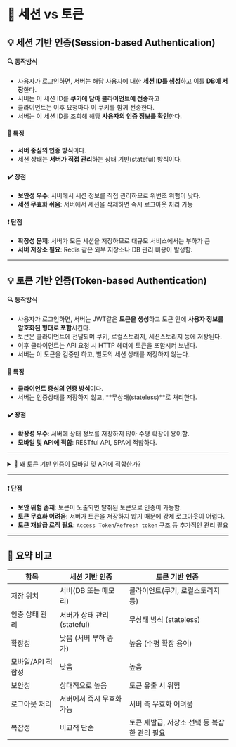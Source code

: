 # 📝 세션 vs 토큰
## 💡 세션 기반 인증(Session-based Authentication)
#### 🔍 동작방식
- 사용자가 로그인하면, 서버는 해당 사용자에 대한 **세션 ID를 생성**하고 이를 **DB에 저장**한다.
- 서버는 이 세션 ID를 **쿠키에 담아 클라이언트에 전송**하고
- 클라이언트는 이후 요청마다 이 쿠키를 함께 전송한다.
- 서버는 이 세션 ID를 조회해 해당 **사용자의 인증 정보를 확인**한다.

#### 📌 특징
- **서버 중심의 인증 방식**이다.
- 세션 상태는 **서버가 직접 관리**하는 상태 기반(stateful) 방식이다.

#### ✔️ 장점
- **보안성 우수**: 서버에서 세션 정보를 직접 관리하므로 위변조 위험이 낮다.
- **세션 무효화 쉬움**: 서버에서 세션을 삭제하면 즉시 로그아웃 처리 가능

#### ❗ 단점
- **확장성 문제**: 서버가 모든 세션을 저장하므로 대규모 서비스에서는 부하가 큼
- **서버 저장소 필요**: Redis 같은 외부 저장소나 DB 관리 비용이 발생함.
---
## 💡 토큰 기반 인증(Token-based Authentication)
#### 🔍 동작방식
- 사용자가 로그인하면, 서버는 JWT같은 **토큰을 생성**하고 토큰 안에 **사용자 정보를 암호화된 형태로 포함**시킨다.
- 토큰은 클라이언트에 전달되며 쿠키, 로컬스토리지, 세션스토리지 등에 저장된다.
- 이후 클라이언트는 API 요청 시 HTTP 헤더에 토큰을 포함시켜 보낸다.
- 서버는 이 토큰을 검증만 하고, 별도의 세션 상태를 저장하지 않는다.

#### 📌 특징
- **클라이언트 중심의 인증 방식**이다.
- 서버는 인증상태를 저장하지 않고, **무상태(stateless)**로 처리한다.

#### ✔️ 장점
- **확장성 우수**: 서버에 상태 정보를 저장하지 않아 수평 확장이 용이함.
- **모바일 및 API에 적합**: RESTful API, SPA에 적합하다.

---

<details>
  <summary>🤔 왜 토큰 기반 인증이 모바일 및 API에 적합한가?</summary>

#### ✅ 1. RESTful API는 Stateless(무상태) 원칙을 따름
REST API는 각 요청이 독립적이어야 하며, 서버는 이전 요청의 상태를 기억하지 않아야 합니다.

토큰 기반 인증은 서버가 인증 상태를 저장하지 않기 때문에, REST API의 설계 철학과 잘 맞습니다.

클라이언트는 매 요청마다 토큰을 함께 전송하고, 서버는 그 토큰만 검증하면 되므로 확장성과 유연성이 뛰어납니다.

#### ✅ 2. SPA(Single Page Application)는 클라이언트 중심 구조
SPA는 브라우저에서 하나의 HTML 페이지로 동작하며, 대부분의 상태와 라우팅을 클라이언트가 관리합니다.

이때 사용자 인증 상태도 클라이언트에서 유지하는 것이 자연스럽기 때문에, 클라이언트가 직접 토큰을 보관하고 사용하는 구조가 적합합니다.

리프레시 토큰을 사용해 자동 로그인 유지나 토큰 만료 대응도 쉽게 구현할 수 있습니다.

#### ✅ 3. 모바일 앱은 쿠키 대신 로컬 저장소 사용
모바일 앱(Android, iOS)은 웹 브라우저처럼 쿠키를 자동으로 관리하지 않기 때문에, 세션 기반 인증은 불편하거나 보안 이슈가 발생할 수 있습니다.

반면 토큰 기반 인증은 로그인 후 받은 토큰을 앱 내의 **Secure Storage(Keychain, EncryptedSharedPrefs 등)**에 저장하고, 매 요청마다 HTTP 헤더에 직접 첨부하는 구조이기 때문에 모바일 환경에 잘 맞습니다.

#### ✅ 4. 토큰의 자체 정보 포함(Self-contained) 특성
JWT(JSON Web Token) 등은 토큰 내부에 유저 ID, 권한 정보 등을 포함할 수 있어 추가적인 요청 없이 인증 정보 확인이 가능합니다.

이는 느린 네트워크 환경이나 통신 비용이 중요한 모바일 환경에서 효율적인 장점이 됩니다.
</details>

---

#### ❗ 단점
- **보안 위험 존재**: 토큰이 노출되면 탈취된 토큰으로 인증이 가능함.
- **토큰 무효화 어려움**: 서버가 토큰을 저장하지 않기 때문에 강제 로그아웃이 어렵다.
- **토큰 재발급 로직 필요**: `Access Token`/`Refresh token` 구조 등 추가적인 관리 필요

---

## 📜 요약 비교

| 항목          | 세션 기반 인증             | 토큰 기반 인증                   |
| ----------- | -------------------- | -------------------------- |
| 저장 위치       | 서버(DB 또는 메모리)        | 클라이언트(쿠키, 로컬스토리지 등)        |
| 인증 상태 관리    | 서버가 상태 관리 (stateful) | 무상태 방식 (stateless)         |
| 확장성         | 낮음 (서버 부하 증가)        | 높음 (수평 확장 용이)              |
| 모바일/API 적합성 | 낮음                   | 높음                         |
| 보안성         | 상대적으로 높음             | 토큰 유출 시 위험                 |
| 로그아웃 처리     | 서버에서 즉시 무효화 가능       | 서버 측 무효화 어려움               |
| 복잡성         | 비교적 단순               | 토큰 재발급, 저장소 선택 등 복잡한 관리 필요 |
